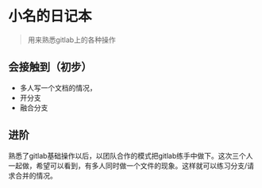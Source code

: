 # 小名的日记本
>用来熟悉gitlab上的各种操作

## 会接触到（初步）
- 多人写一个文档的情况，
- 开分支
- 融合分支

## 进阶
熟悉了gitlab基础操作以后，以团队合作的模式把gitlab练手中做下。这次三个人一起做，希望可以看到，有多人同时做一个文件的现象。这样就可以练习分支/请求合并的情况。

